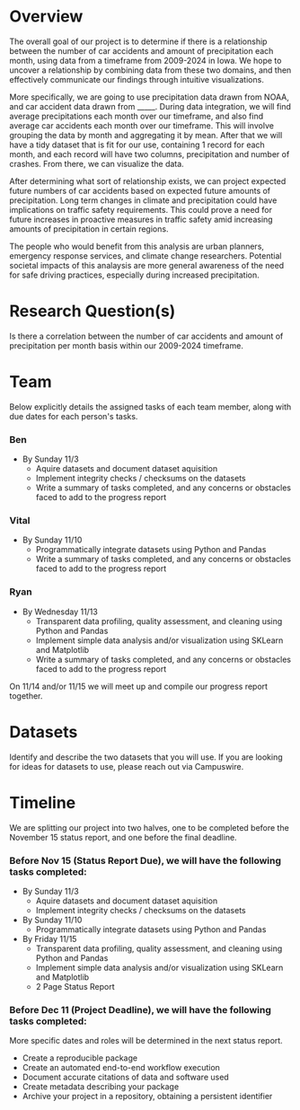 # Overview
The overall goal of our project is to determine if there is a relationship between the number of car accidents and amount of precipitation each month, using data from a timeframe from 2009-2024 in Iowa. We hope to uncover a relationship by combining data from these two domains, and then effectively communicate our findings through intuitive visualizations. 

More specifically, we are going to use precipitation data drawn from NOAA, and car accident data drawn from _____. During data integration, we will find average precipitations each month over our timeframe, and also find average car accidents each month over our timeframe. This will involve grouping the data by month and aggregating it by mean. After that we will have a tidy dataset that is fit for our use, containing 1 record for each month, and each record will have two columns, precipitation and number of crashes. From there, we can visualize the data.

After determining what sort of relationship exists, we can project expected future numbers of car accidents based on expected future amounts of precipitation. Long term changes in climate and precipitation could have implications on traffic safety requirements. This could prove a need for future increases in proactive measures in traffic safety amid increasing amounts of precipitation in certain regions.

The people who would benefit from this analysis are urban planners, emergency response services, and climate change researchers. Potential societal impacts of this analaysis are more general awareness of the need for safe driving practices, especially during increased precipitation.

# Research Question(s)
Is there a correlation between the number of car accidents and amount of precipitation per month basis within our 2009-2024 timeframe.

# Team
Below explicitly details the assigned tasks of each team member, along with due dates for each person's tasks.

### Ben
* By Sunday 11/3
  * Aquire datasets and document dataset aquisition
  * Implement integrity checks / checksums on the datasets
  * Write a summary of tasks completed, and any concerns or obstacles faced to add to the progress report

### Vital
* By Sunday 11/10
  * Programmatically integrate datasets using Python and Pandas
  * Write a summary of tasks completed, and any concerns or obstacles faced to add to the progress report

### Ryan
* By Wednesday 11/13
  * Transparent data profiling, quality assessment, and cleaning using Python and Pandas
  * Implement simple data analysis and/or visualization using SKLearn and Matplotlib
  * Write a summary of tasks completed, and any concerns or obstacles faced to add to the progress report


On 11/14 and/or 11/15 we will meet up and compile our progress report together.

# Datasets
Identify and describe the two datasets that you will use. If you are looking for ideas for datasets to use, please reach out via Campuswire.

# Timeline
We are splitting our project into two halves, one to be completed before the November 15 status report, and one before the final deadline.

### Before Nov 15 (Status Report Due), we will have the following tasks completed:
* By Sunday 11/3
  * Aquire datasets and document dataset aquisition
  * Implement integrity checks / checksums on the datasets
* By Sunday 11/10
  * Programmatically integrate datasets using Python and Pandas
* By Friday 11/15
  * Transparent data profiling, quality assessment, and cleaning using Python and Pandas
  * Implement simple data analysis and/or visualization using SKLearn and Matplotlib
  * 2 Page Status Report

### Before Dec 11 (Project Deadline), we will have the following tasks completed:
More specific dates and roles will be determined in the next status report.
* Create a reproducible package
* Create an automated end-to-end workflow execution
* Document accurate citations of data and software used
* Create metadata describing your package
* Archive your project in a repository, obtaining a persistent identifier
